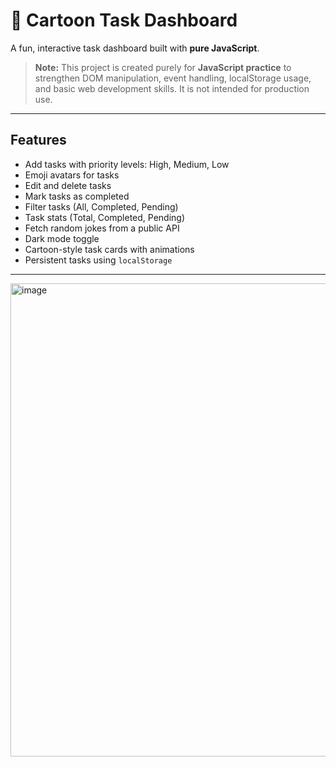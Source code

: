 # 🎨 Cartoon Task Dashboard

A fun, interactive task dashboard built with **pure JavaScript**.

> **Note:** This project is created purely for **JavaScript practice** to strengthen DOM manipulation, event handling, localStorage usage, and basic web development skills. It is not intended for production use.

---

## Features

- Add tasks with priority levels: High, Medium, Low  
- Emoji avatars for tasks  
- Edit and delete tasks  
- Mark tasks as completed  
- Filter tasks (All, Completed, Pending)  
- Task stats (Total, Completed, Pending)  
- Fetch random jokes from a public API  
- Dark mode toggle  
- Cartoon-style task cards with animations  
- Persistent tasks using `localStorage`  

---

<img width="1503" height="757" alt="image" src="https://github.com/user-attachments/assets/bbd4d988-24a1-4812-8e41-bf1e10d47810" />






